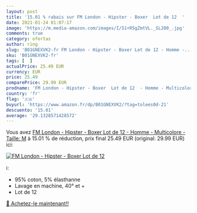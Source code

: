 ```yaml
---
layout: post
title: '15.01 % rabais sur FM London - Hipster - Boxer  Lot de 12  '
date: 2021-01-24 01:07:17
image: 'https://m.media-amazon.com/images/I/51+R5gZmtVL._SL200_.jpg'
comments: true
category: ofertas
author: ring
slug: 'B01GNEXVK2-fr FM London - Hipster - Boxer Lot de 12 - Homme -...'
sku: 'B01GNEXVK2-fr'
tags: [  ]
actualPrice: 25.49 EUR
currency: EUR
price: 25.49
comparePrice: 29.99 EUR
prodname: 'FM London - Hipster - Boxer  Lot de 12  - Homme - Multicolore - Taille: M'
country: 'fr'
flag: '🇫🇷'
buyurl: 'https://www.amazon.fr/dp/B01GNEXVK2/?tag=tolees0d-21'
descuento: '15.01'
average: '29.1328571428572'
---
```


Vous avez [FM London - Hipster - Boxer  Lot de 12  - Homme - Multicolore - Taille: M](https://www.amazon.fr/dp/B01GNEXVK2/?tag=tolees0d-21)  à  15.01 % de réduction, prix final  25.49 EUR (original: 29.99 EUR) ici:

[![FM London - Hipster - Boxer  Lot de 12  ](https://m.media-amazon.com/images/I/51+R5gZmtVL._SL200_.jpg)](https://www.amazon.fr/dp/B01GNEXVK2/?tag=tolees0d-21)

ℹ️:

- 95% coton, 5% élasthanne
- Lavage en machine, 40° et +
- Lot de 12

[🛒 Achetez-le maintenant!!](https://www.amazon.fr/dp/B01GNEXVK2/?tag=tolees0d-21)
